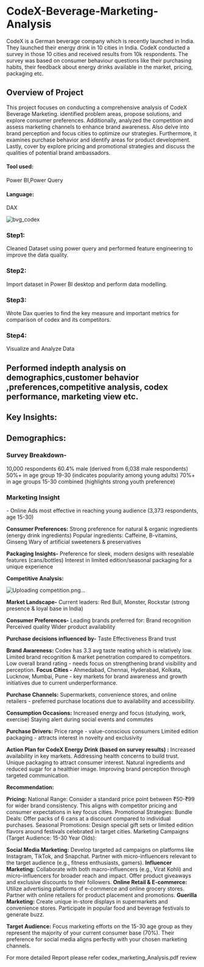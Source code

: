 # CodeX-Beverage-Marketing-Analysis
CodeX is a German beverage company which is recently launched in India. They launched their energy drink in 10 cities in India. CodeX conducted a survey in those 10 cities and received results from 10k respondents. The survey was based on consumer behaviour questions like their purchasing habits, their feedback about energy drinks available in the market, pricing, packaging etc.

<h2>Overview of Project </h2>
This project focuses on conducting a comprehensive analysis of CodeX Beverage Marketing. identified problem areas, propose solutions, and explore consumer preferences. Additionally,  analyzed the competition and assess marketing channels to enhance brand awareness. Also delve into brand perception and focus cities to optimize our strategies. Furthermore, it examines purchase behavior and identify areas for product development. Lastly, cover by explore pricing and promotional strategies and discuss the qualities of potential brand ambassadors.

<h4>Tool used:</h4> Power BI,Power Query
<h4>Language:</h4> DAX



![bvg_codex](https://github.com/nisha854/CodeX-Beverage-Marketing-Analysis/assets/67072192/7ca77f65-4974-497f-889c-2bddf6223954)


<h3>Step1:</h3> Cleaned Dataset using power query and performed feature engineering to improve the data quality.
<h3>Step2:</h3> Import dataset in Power BI desktop and perform data modelling.
<h3>Step3:</h3> Wrote Dax queries to find the key measure and important metrics for comparison of codex and its competitors.
<h3>Step4:</h3> Visualize and Analyze Data

<h2>Performed indepth analysis on demographics,customer behavior ,preferences,competitive analysis, codex performance, marketing view etc.</h2>

<h2>Key Insights:</h2>

<h2>Demographics:</h2>

<h3>Survey Breakdown-</h3>
10,000 respondents
60.4% male (derived from 6,038 male respondents)
50%+ in age group 19-30 (indicates popularity among young adults)
70%+ in age groups 15-30 combined (highlights strong youth preference)

<h3>Marketing Insight</h3>- Online Ads most effective in reaching young audience (3,373 respondents, age 15-30)

**Consumer Preferences:**
Strong preference for natural & organic ingredients (energy drink ingredients)
Popular ingredients: Caffeine, B-vitamins, Ginseng
Wary of artificial sweeteners & preservatives

**Packaging Insights-**
Preference for sleek, modern designs with resealable features (cans/bottles)
Interest in limited edition/seasonal packaging for a unique experience

**Competitive Analysis:**

![Uploading competition.png…]()

**Market Landscape-**
Current leaders: Red Bull, Monster, Rockstar (strong presence & loyal base in India)

**Consumer Preferences-**
Leading brands preferred for:
Brand recognition
Perceived quality
Wider product availability

**Purchase decisions influenced by-**
Taste
Effectiveness
Brand trust

**Brand Awareness:**
Codex has 3.3 avg taste reating which is relatively low.
Limited brand recognition & market penetration compared to competitors.
Low overall brand rating - needs focus on strengthening brand visibility and perception.
**Focus Cities -**
Ahmedabad, Chennai, Hyderabad, Kolkata, Lucknow, Mumbai, Pune - key markets for brand awareness and growth initiatives due to current underperformance.

**Purchase Channels:**
Supermarkets, convenience stores, and online retailers - preferred purchase locations due to availability and accessibility.

**Consumption Occasions:**
Increased energy and focus (studying, work, exercise)
Staying alert during social events and commutes

**Purchase Drivers:**
Price range - value-conscious consumers
Limited edition packaging - attracts interest in novelty and exclusivity

**Action Plan for CodeX Energy Drink (based on survey results) :**
Increased availability in key markets.
Addressing health concerns to build trust.
Unique packaging to attract consumer interest.
Natural ingredients and reduced sugar for a healthier image.
Improving brand perception through targeted communication.

**Recommendation:**

**Pricing:**
National Range: Consider a standard price point between ₹50-₹99 for wider brand consistency. This aligns with competitor pricing and consumer expectations in key focus cities.
Promotional Strategies:
Bundle Deals: Offer packs of 6 cans at a discount compared to individual purchases.
Seasonal Promotions: Design special gift sets or limited edition flavors around festivals celebrated in target cities.
Marketing Campaigns (Target Audience: 15-30 Year Olds):

**Social Media Marketing:**
Develop targeted ad campaigns on platforms like Instagram, TikTok, and Snapchat.
Partner with micro-influencers relevant to the target audience (e.g., fitness enthusiasts, gamers).
**Influencer Marketing:**
Collaborate with both macro-influencers (e.g., Virat Kohli) and micro-influencers for broader reach and impact.
Offer product giveaways and exclusive discounts to their followers.
**Online Retail & E-commerce:**
Utilize advertising platforms of e-commerce and online grocery stores.
Partner with online retailers for product placement and promotions.
**Guerilla Marketing:**
Create unique in-store displays in supermarkets and convenience stores.
Participate in popular food and beverage festivals to generate buzz.

**Target Audience:**
Focus marketing efforts on the 15-30 age group as they represent the majority of your current consumer base (70%). Their preference for social media aligns perfectly with your chosen marketing channels.


For more detailed Report please refer codex_marketing_Analysis.pdf review

